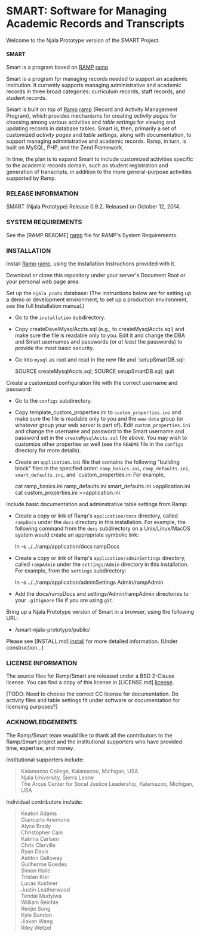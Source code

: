 # SMART: Software for Managing Academic Records and Transcripts #

Welcome to the Njala Prototype version of the SMART Project.

#### SMART ####

Smart is a program based on [RAMP] [ramp]

Smart is a program
for managing records needed to support an academic institution.  It
currently supports managing administrative and academic records in
three broad categories: curriculum records, staff records, and
student records.

Smart is built on top of [Ramp] [ramp] (Record and Activity Management
Program), which provides mechanisms for creating
_activity pages_ for choosing among various activities
and _table settings_ for viewing and updating records in database tables.
Smart is, then, primarily a set of customized _activity pages_ and _table
settings_, along with documentation, to support managing administrative
and academic records.
Ramp, in turn, is built on MySQL, PHP, and the Zend Framework.

In time, the plan is to expand Smart to include customized activities
specific to the academic records domain, such as student registration
and generation of transcripts, in addition to the more
general-purpose activities supported by Ramp.


### RELEASE INFORMATION ###

SMART (Njala Prototype) Release 0.9.2.
Released on October 12, 2014.

### SYSTEM REQUIREMENTS ###

See the [RAMP README] [ramp] file for RAMP's System Requirements.

### INSTALLATION ###

Install [Ramp] [ramp], using the Installation Instructions provided with it.

Download or clone this repository under your server's Document Root or
your personal web page area.

Set up the `njala_proto` database:  (The instructions below are for
setting up a demo or development environment; to set up a production
environment, see the full Installation manual.)

- Go to the `installation` subdirectory.
- Copy createDevelMysqlAccts.sql (e.g., to createMysqlAccts.sql) and
  make sure the file is readable only to you.  Edit it and change the
  DBA and Smart usernames and passwords (or _at least_ the passwords) to
  provide the most basic security.
- Go into `mysql` as root and read in the new file and `setupSmartDB.sql:

    SOURCE createMysqlAccts.sql;
    SOURCE setupSmartDB.sql;
    quit

Create a customized configuration file with the correct username and
password:

- Go to the `configs` subdirectory.
- Copy template_custom_properties.ini to `custom_properties.ini` and make sure
  the file is readable only to you and the `www-data` group (or whatever
  group your web server is part of).  Edit `custom_properties.ini` and
  change the username and password to the Smart username and password
  set in the `createMysqlAccts.sql` file above.  You may wish to
  customize other properties as well (see the `README` file in the
  `configs` directory for more details).
- Create an `application.ini` file that contains the following "building
  block" files in the specified order:
    `ramp_basics.ini`, `ramp_defaults.ini`, `smart_defaults.ini`, and
    `custom_properties.ini
  For example,

    cat ramp_basics.ini ramp_defaults.ini smart_defaults.ini >application.ini
    cat custom_properties.ini >>application.ini

Include basic documentation and adminstrative table settings from Ramp:

- Create a copy or link of Ramp's `application/docs` directory, called
  `rampDocs` under the `docs` directory in this installation.  For example,
  the following command from the `docs` subdirectory on a
  Unix/Linux/MacOS system would create an appropriate symbolic link:

    ln -s ../../ramp/application/docs rampDocs

- Create a copy or link of Ramp's `application/adminSettings` directory,
  called `rampAdmin` under the `settings/Admin` directory in this
  installation.  For example, from the `settings` subdirectory:

    ln -s ../../ramp/application/adminSettings Admin/rampAdmin

- Add the docs/rampDocs and settings/Admin/rampAdmin directories to your
  `.gitignore` file if you are using `git`.

Bring up a Njala Prototype version of Smart in a browser, using the
following URL:
- /smart-njala-prototype/public/

Please see [INSTALL.md] [install] for more detailed information.  (Under construction...)

<h3 id="LICENSE"> LICENSE INFORMATION </h3>

The source files for Ramp/Smart are released under a BSD 2-Clause license.
You can find a copy of this license in [LICENSE.md] [license].

[TODO: Need to choose the correct CC license for documentation.  Do
activity files and table settings fit under software or documentation
for licensing purposes?]

### ACKNOWLEDGEMENTS ###

The Ramp/Smart team would like to thank all the contributors to the
Ramp/Smart project and the institutional supporters who have provided
time, expertise, and money.

Institutional supporters include:

>   Kalamazoo College, Kalamazoo, Michigan, USA  
>   Njala University, Sierra Leone  
>   The Arcus Center for Socal Justice Leadership, Kalamazoo, Michigan, USA  

Individual contributors include:

>   Keaton Adams  
>   Giancarlo Anemone  
>   Alyce Brady  
>   Christopher Cain  
>   Katrina Carlsen  
>   Chris Clerville  
>   Ryan Davis  
>   Ashton Galloway  
>   Guilherme Guedes  
>   Simon Haile  
>   Tristan Kiel  
>   Lucas Kushner  
>   Justin Leatherwood  
>   Tendai Mudyiwa  
>   William Reichle  
>   Renjie Song  
>   Kyle Sunden  
>   Jiakan Wang  
>   Riley Wetzel  

[license-section]: #LICENSE
[ramp]: https://github.com/AlyceBrady/ramp/
[install]: /document/index/document/..%252F..%252Finstallation%252FINSTALL.md
[license]:  /LICENSE.md


